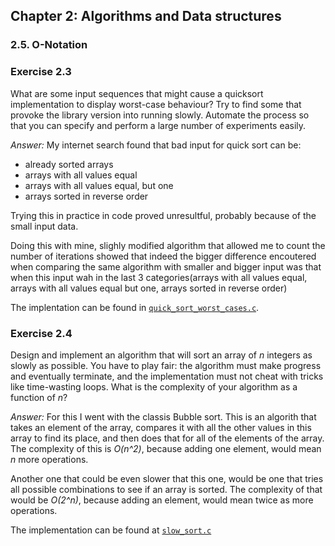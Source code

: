 ## Chapter 2: Algorithms and Data structures

### 2.5. O-Notation

### Exercise 2.3
What are some input sequences that might cause a quicksort implementation to display worst-case behaviour?
Try to find some that provoke the library version into running slowly. 
Automate the process so that you can specify and perform a large number of experiments easily.

*Answer:* My internet search found that bad input for quick sort can be:
- already sorted arrays
- arrays with all values equal
- arrays with all values equal, but one
- arrays sorted in reverse order

Trying this in practice in code proved unresultful, probably because of the small input data.

Doing this with mine, slighly modified algorithm that allowed me to count the number of iterations showed 
that indeed the bigger difference encoutered when comparing the same algorithm with smaller and bigger input 
was that when this input wah in the last 3 categories(arrays with all values equal, arrays with all values 
equal but one, arrays sorted in reverse order)

The implentation can be found in [`quick_sort_worst_cases.c`](quick_sort_worst_cases.c).

### Exercise 2.4
Design and implement an algorithm that will sort an array of *n* integers as slowly as possible.
You have to play fair: the algorithm must make progress and eventually terminate, and the implementation
must not cheat with tricks like time-wasting loops. What is the complexity of your algorithm as a function of *n*?

*Answer:* For this I went with the classis Bubble sort. This is an algorith that takes an element of the 
array, compares it with all the other values in this array to find its place, and then does that for all of
the elements of the array. The complexity of this is *O(n^2)*, because adding one element, would mean *n* more operations.

Another one that could be even slower that this one, would be one that tries all possible combinations to see if an array is sorted.
The complexity of that would be *O(2^n)*, because adding an element, would mean twice as more operations.

The implementation can be found at [`slow_sort.c`](slow_sort.c)